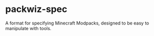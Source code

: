 # packwiz-spec
A format for specifying Minecraft Modpacks, designed to be easy to manipulate with tools.
